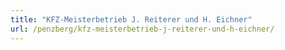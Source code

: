 ```yaml
---
title: "KFZ-Meisterbetrieb J. Reiterer und H. Eichner"
url: /penzberg/kfz-meisterbetrieb-j-reiterer-und-h-eichner/
---
```

